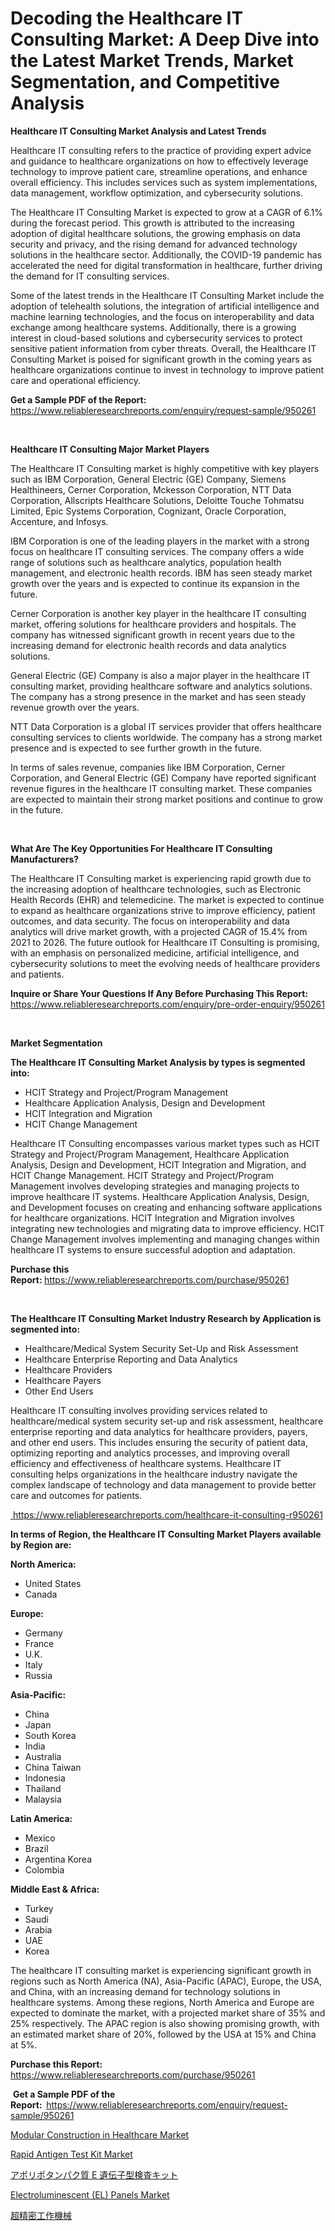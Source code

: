 <p><h1>Decoding the Healthcare IT Consulting Market: A Deep Dive into the Latest Market Trends, Market Segmentation, and Competitive Analysis</h1></p><p><strong>Healthcare IT Consulting Market Analysis and Latest Trends</strong></p>
<p><p>Healthcare IT consulting refers to the practice of providing expert advice and guidance to healthcare organizations on how to effectively leverage technology to improve patient care, streamline operations, and enhance overall efficiency. This includes services such as system implementations, data management, workflow optimization, and cybersecurity solutions.</p><p>The Healthcare IT Consulting Market is expected to grow at a CAGR of 6.1% during the forecast period. This growth is attributed to the increasing adoption of digital healthcare solutions, the growing emphasis on data security and privacy, and the rising demand for advanced technology solutions in the healthcare sector. Additionally, the COVID-19 pandemic has accelerated the need for digital transformation in healthcare, further driving the demand for IT consulting services.</p><p>Some of the latest trends in the Healthcare IT Consulting Market include the adoption of telehealth solutions, the integration of artificial intelligence and machine learning technologies, and the focus on interoperability and data exchange among healthcare systems. Additionally, there is a growing interest in cloud-based solutions and cybersecurity services to protect sensitive patient information from cyber threats. Overall, the Healthcare IT Consulting Market is poised for significant growth in the coming years as healthcare organizations continue to invest in technology to improve patient care and operational efficiency.</p></p>
<p><strong>Get a Sample PDF of the Report:&nbsp;</strong> <a href="https://www.reliableresearchreports.com/enquiry/request-sample/950261">https://www.reliableresearchreports.com/enquiry/request-sample/950261</a></p>
<p>&nbsp;</p>
<p><strong>Healthcare IT Consulting Major Market Players</strong></p>
<p><p>The Healthcare IT Consulting market is highly competitive with key players such as IBM Corporation, General Electric (GE) Company, Siemens Healthineers, Cerner Corporation, Mckesson Corporation, NTT Data Corporation, Allscripts Healthcare Solutions, Deloitte Touche Tohmatsu Limited, Epic Systems Corporation, Cognizant, Oracle Corporation, Accenture, and Infosys.</p><p>IBM Corporation is one of the leading players in the market with a strong focus on healthcare IT consulting services. The company offers a wide range of solutions such as healthcare analytics, population health management, and electronic health records. IBM has seen steady market growth over the years and is expected to continue its expansion in the future.</p><p>Cerner Corporation is another key player in the healthcare IT consulting market, offering solutions for healthcare providers and hospitals. The company has witnessed significant growth in recent years due to the increasing demand for electronic health records and data analytics solutions.</p><p>General Electric (GE) Company is also a major player in the healthcare IT consulting market, providing healthcare software and analytics solutions. The company has a strong presence in the market and has seen steady revenue growth over the years.</p><p>NTT Data Corporation is a global IT services provider that offers healthcare consulting services to clients worldwide. The company has a strong market presence and is expected to see further growth in the future.</p><p>In terms of sales revenue, companies like IBM Corporation, Cerner Corporation, and General Electric (GE) Company have reported significant revenue figures in the healthcare IT consulting market. These companies are expected to maintain their strong market positions and continue to grow in the future.</p></p>
<p>&nbsp;</p>
<p><strong>What Are The Key Opportunities For Healthcare IT Consulting Manufacturers?</strong></p>
<p><p>The Healthcare IT Consulting market is experiencing rapid growth due to the increasing adoption of healthcare technologies, such as Electronic Health Records (EHR) and telemedicine. The market is expected to continue to expand as healthcare organizations strive to improve efficiency, patient outcomes, and data security. The focus on interoperability and data analytics will drive market growth, with a projected CAGR of 15.4% from 2021 to 2026. The future outlook for Healthcare IT Consulting is promising, with an emphasis on personalized medicine, artificial intelligence, and cybersecurity solutions to meet the evolving needs of healthcare providers and patients.</p></p>
<p><strong>Inquire or Share Your Questions If Any Before Purchasing This Report:</strong> <a href="https://www.reliableresearchreports.com/enquiry/pre-order-enquiry/950261">https://www.reliableresearchreports.com/enquiry/pre-order-enquiry/950261</a></p>
<p>&nbsp;</p>
<p><strong>Market Segmentation</strong></p>
<p><strong>The Healthcare IT Consulting Market Analysis by types is segmented into:</strong></p>
<p><ul><li>HCIT Strategy and Project/Program Management</li><li>Healthcare Application Analysis, Design and Development</li><li>HCIT Integration and Migration</li><li>HCIT Change Management</li></ul></p>
<p><p>Healthcare IT Consulting encompasses various market types such as HCIT Strategy and Project/Program Management, Healthcare Application Analysis, Design and Development, HCIT Integration and Migration, and HCIT Change Management. HCIT Strategy and Project/Program Management involves developing strategies and managing projects to improve healthcare IT systems. Healthcare Application Analysis, Design, and Development focuses on creating and enhancing software applications for healthcare organizations. HCIT Integration and Migration involves integrating new technologies and migrating data to improve efficiency. HCIT Change Management involves implementing and managing changes within healthcare IT systems to ensure successful adoption and adaptation.</p></p>
<p><strong>Purchase this Report:&nbsp;</strong><a href="https://www.reliableresearchreports.com/purchase/950261">https://www.reliableresearchreports.com/purchase/950261</a></p>
<p>&nbsp;</p>
<p><strong>The Healthcare IT Consulting Market Industry Research by Application is segmented into:</strong></p>
<p><ul><li>Healthcare/Medical System Security Set-Up and Risk Assessment</li><li>Healthcare Enterprise Reporting and Data Analytics</li><li>Healthcare Providers</li><li>Healthcare Payers</li><li>Other End Users</li></ul></p>
<p><p>Healthcare IT consulting involves providing services related to healthcare/medical system security set-up and risk assessment, healthcare enterprise reporting and data analytics for healthcare providers, payers, and other end users. This includes ensuring the security of patient data, optimizing reporting and analytics processes, and improving overall efficiency and effectiveness of healthcare systems. Healthcare IT consulting helps organizations in the healthcare industry navigate the complex landscape of technology and data management to provide better care and outcomes for patients.</p></p>
<p><a href="https://www.reliableresearchreports.com/healthcare-it-consulting-r950261">&nbsp;https://www.reliableresearchreports.com/healthcare-it-consulting-r950261</a></p>
<p><strong>In terms of Region, the Healthcare IT Consulting Market Players available by Region are:</strong></p>
<p>
    <p> <strong> North America: </strong>
        <ul>
            <li>United States</li>
            <li>Canada</li>
        </ul>
        </p> 
    <p> <strong> Europe: </strong>
        <ul>
            <li>Germany</li>
            <li>France</li>
            <li>U.K.</li>
            <li>Italy</li>
            <li>Russia</li>
        </ul>
        </p> 
    <p> <strong> Asia-Pacific: </strong>
        <ul>
            <li>China</li>
            <li>Japan</li>
            <li>South Korea</li>
            <li>India</li>
            <li>Australia</li>
            <li>China Taiwan</li>
            <li>Indonesia</li>
            <li>Thailand</li>
            <li>Malaysia</li>
        </ul>
        </p> 
    <p> <strong> Latin America: </strong>
        <ul>
            <li>Mexico</li>
            <li>Brazil</li>
            <li>Argentina Korea</li>
            <li>Colombia</li>
        </ul>
        </p> 
    <p> <strong> Middle East & Africa: </strong>
        <ul>
            <li>Turkey</li>
            <li>Saudi</li>
            <li>Arabia</li>
            <li>UAE</li>
            <li>Korea</li>
        </ul>
    </p>
    </p>
<p><p>The healthcare IT consulting market is experiencing significant growth in regions such as North America (NA), Asia-Pacific (APAC), Europe, the USA, and China, with an increasing demand for technology solutions in healthcare systems. Among these regions, North America and Europe are expected to dominate the market, with a projected market share of 35% and 25% respectively. The APAC region is also showing promising growth, with an estimated market share of 20%, followed by the USA at 15% and China at 5%.</p></p>
<p><strong>Purchase this Report: </strong><a href="https://www.reliableresearchreports.com/purchase/950261">https://www.reliableresearchreports.com/purchase/950261</a></p>
<p>&nbsp;<strong>Get a Sample PDF of the Report:&nbsp;&nbsp;</strong><a href="https://www.reliableresearchreports.com/enquiry/request-sample/950261">https://www.reliableresearchreports.com/enquiry/request-sample/950261</a></p>
<p><strong></strong></p>
<p><p><a href="https://github.com/gikababa4/Market-Research-Report-List-1/blob/main/modular-construction-in-healthcare-market.md">Modular Construction in Healthcare Market</a></p><p><a href="https://github.com/muhammadasraf467/Market-Research-Report-List-1/blob/main/rapid-antigen-test-kit-market.md">Rapid Antigen Test Kit Market</a></p><p><a href="https://github.com/hardee896/Market-Research-Report-List-2/blob/main/6870390172815.md">アポリポタンパク質 E 遺伝子型検査キット</a></p><p><a href="https://www.linkedin.com/pulse/insights-electroluminescent-el-panels-market-share-competitive-ag2nc">Electroluminescent (EL) Panels Market</a></p><p><a href="https://github.com/Andrewones2023/Market-Research-Report-List-2/blob/main/5032386172816.md">超精密工作機械</a></p></p>